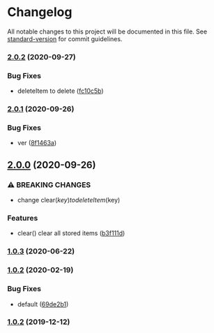 # Changelog

All notable changes to this project will be documented in this file. See [standard-version](https://github.com/conventional-changelog/standard-version) for commit guidelines.

### [2.0.2](https://github.com/freedomsex/key-value-storage/compare/v2.0.1...v2.0.2) (2020-09-27)


### Bug Fixes

* deleteItem to delete ([fc10c5b](https://github.com/freedomsex/key-value-storage/commit/fc10c5bb40369501d4ffe23ff5db6ccaba62e84d))

### [2.0.1](https://github.com/freedomsex/key-value-storage/compare/v2.0.0...v2.0.1) (2020-09-26)


### Bug Fixes

* ver ([8f1463a](https://github.com/freedomsex/key-value-storage/commit/8f1463a27f83e3b9bf8c6520b22e0d8a43731a01))

## [2.0.0](https://github.com/freedomsex/key-value-storage/compare/v1.0.3...v2.0.0) (2020-09-26)


### ⚠ BREAKING CHANGES

* change clear($key) to deleteItem($key)

### Features

* clear() clear all stored items ([b3f111d](https://github.com/freedomsex/key-value-storage/commit/b3f111dbfce671bb305c219900314f3de92d73de))

### [1.0.3](https://github.com/freedomsex/key-value-storage/compare/v1.0.2...v1.0.3) (2020-06-22)

### [1.0.2](https://github.com/freedomsex/key-value-storage/compare/v1.0.1...v1.0.2) (2020-02-19)


### Bug Fixes

* default ([69de2b1](https://github.com/freedomsex/key-value-storage/commit/69de2b10584a7e9edfa7e57e8fd233cb00de373c))

### [1.0.2](https://github.com/freedomsex/key-value-storage/compare/v1.0.1...v1.0.2) (2019-12-12)
